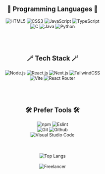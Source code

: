 <main>
  <section align="center">
    <h1>
      👀 Programming Languages 👀
    </h1>
    <div>
      <img
        src="https://img.shields.io/badge/html5-%23E34F26.svg?style=for-the-badge&logo=html5&logoColor=white"
        alt="HTML5"
      />
      <img
        src="https://img.shields.io/badge/css3-%231572B6.svg?style=for-the-badge&logo=css3&logoColor=white"
        alt="CSS3"
      />
      <img
        src="https://img.shields.io/badge/javascript-%23323330.svg?style=for-the-badge&logo=javascript&logoColor=%23F7DF1E"
        alt="JavaScript"
      />
      <img
        src="https://img.shields.io/badge/typescript-%23007ACC.svg?style=for-the-badge&logo=typescript&logoColor=white"
        alt="TypeScript"
      />
    </div>
    <div>
      <img
        src="https://img.shields.io/badge/c-%2300599C.svg?style=for-the-badge&logo=c&logoColor=white"
        alt="C"
      />
      <img
        src="https://img.shields.io/badge/java-%23ED8B00.svg?style=for-the-badge&logo=openjdk&logoColor=white"
        alt="Java"
      />
      <img
        src="https://img.shields.io/badge/python-3670A0?style=for-the-badge&logo=python&logoColor=ffdd54"
        alt="Python"
      />
    </div>
  </section>
  <br /> <br /> <br />
  <section align="center">
    <h1>
      🪄 Tech Stack 🪄
    </h1>
    <div>
      <img
        src="https://img.shields.io/badge/node.js-6DA55F?style=for-the-badge&logo=node.js&logoColor=white"
        alt="Node.js"
      />
      <img
        src="https://img.shields.io/badge/react-%2320232a.svg?style=for-the-badge&logo=react&logoColor=%2361DAFB"
        alt="React.js"
      />
      <img
        src="https://img.shields.io/badge/Next-black?style=for-the-badge&logo=next.js&logoColor=white"
        alt="Next.js"
      />
      <img
        src="https://img.shields.io/badge/tailwindcss-%2338B2AC.svg?style=for-the-badge&logo=tailwind-css&logoColor=white"
        alt="TailwindCSS"
      />
    </div>
    <div>
      <img
        src="https://img.shields.io/badge/vite-%23646CFF.svg?style=for-the-badge&logo=vite&logoColor=white"
        alt="Vite"
      />
      <img
        src="https://img.shields.io/badge/React_Router-CA4245?style=for-the-badge&logo=react-router&logoColor=white"
        alt="React Router"
      />
    </div>
  </section>
  <br /> <br /> <br />
  <section align="center">
    <h1>
      🛠️ Prefer Tools 🛠️
    </h1>
    <div>
      <img
        src="https://img.shields.io/badge/NPM-%23CB3837.svg?style=for-the-badge&logo=npm&logoColor=white"
        alt="npm"
      />
      <img
        src="https://img.shields.io/badge/ESLint-4B3263?style=for-the-badge&logo=eslint&logoColor=white"
        alt="Eslint"
      />
    </div>
    <div>
      <img
        src="https://img.shields.io/badge/git-%23F05033.svg?style=for-the-badge&logo=git&logoColor=white"
        alt="Git"
      />
      <img
        src="https://img.shields.io/badge/github-%23121011.svg?style=for-the-badge&logo=github&logoColor=white"
        alt="Github"
      />
    </div>
    <div>
      <img
        src="https://img.shields.io/badge/Visual%20Studio%20Code-0078d7.svg?style=for-the-badge&logo=visual-studio-code&logoColor=white"
        alt="Visual Studio Code"
      />
    </div>
  </section>
  <br /> <br /> <br />
  <section align="center">
    <img
      src="https://github-readme-stats.vercel.app/api/top-langs/?username=miinhho&layout=compact"
      alt="Top Langs"
    />
  </section>
  <br />
  <section align="center">
    <img 
      src="https://img.shields.io/badge/Freelancer-29B2FE?style=for-the-badge&logo=Freelancer&logoColor=white" 
      alt="Freelancer"
    />
  </section>
</main>
